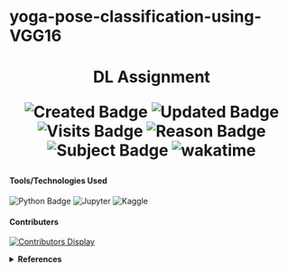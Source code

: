 # yoga-pose-classification-using-VGG16
 

 <h1 align="center"> DL Assignment 

![Created Badge](https://badges.pufler.dev/created/sumaiyakawsar/yoga-pose-classification-using-VGG16?&style=plastic&color=black&labelColor=1AEE0B) ![Updated Badge](https://badges.pufler.dev/updated/sumaiyakawsar/yoga-pose-classification-using-VGG16?&style=plastic&color=black&labelColor=0004FF) ![Visits Badge](https://badges.pufler.dev/visits/sumaiyakawsar/yoga-pose-classification-using-VGG16?&style=plastic&color=black&labelColor=BF3F41) ![Reason Badge](https://img.shields.io/badge/Masters_Assignment-Individual-10b981?style=plastic&labelColor=000000) ![Subject Badge](https://img.shields.io/badge/Subject-Deep_Learning-blue?style=plastic&labelColor=000000) ![wakatime](https://wakatime.com/badge/github/sumaiyakawsar/yoga-pose-classification-using-VGG16.svg)

</h1>

#### Tools/Technologies Used
![Python Badge](https://img.shields.io/badge/-Python-3776AB?style=flat&logo=python&logoColor=white) ![Jupyter](https://img.shields.io/badge/-Jupyter-F37626?style=flat&logo=Jupyter&logoColor=white) ![Kaggle](https://img.shields.io/badge/-Kaggle-20BEFF?style=flat&logo=kaggle&logoColor=white)

#### Contributers
[![Contributors Display](https://badges.pufler.dev/contributors/sumaiyakawsar/flight-price-prediction?size=50&padding=5&perRow=10&bots=true)](https://badges.pufler.dev)


<details>
<summary><b>References</b></summary>

| Name                    | Repository Link                |
| ----------------------- | ------------------------------ |
| _Profile Badges_        | https://www.shields.io/        |
| _Years & Repos Counter_ | https://pufler.dev/git-badges/ |

</details>